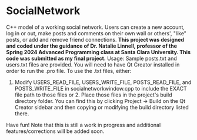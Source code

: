 # SocialNetwork
C++ model of a working social network. Users can create a new account, log in or out, make posts and comments on their own wall or others', "like" posts, or add and remove friend connections.
**This project was designed and coded under the guidance of Dr. Natalie Linnell, professor of the Spring 2024 Advanced Programming class at Santa Clara University. This code was submitted as my final project.**
Usage: Sample posts.txt and users.txt files are provided. You will need to have Qt Creator installed in order to run the .pro file. To use the .txt files, either:
1. Modify USERS_READ_FILE, USERS_WRITE_FILE, POSTS_READ_FILE, and POSTS_WRITE_FILE in socialnetworkwindow.cpp to include the EXACT file path to those files
or 2. Place those files in the project's build directory folder. You can find this by clicking Project -> Build on the Qt Creator sidebar and then copying or modifying the build directory listed there.

Have fun! Note that this is still a work in progress and additional features/corrections will be added soon.
